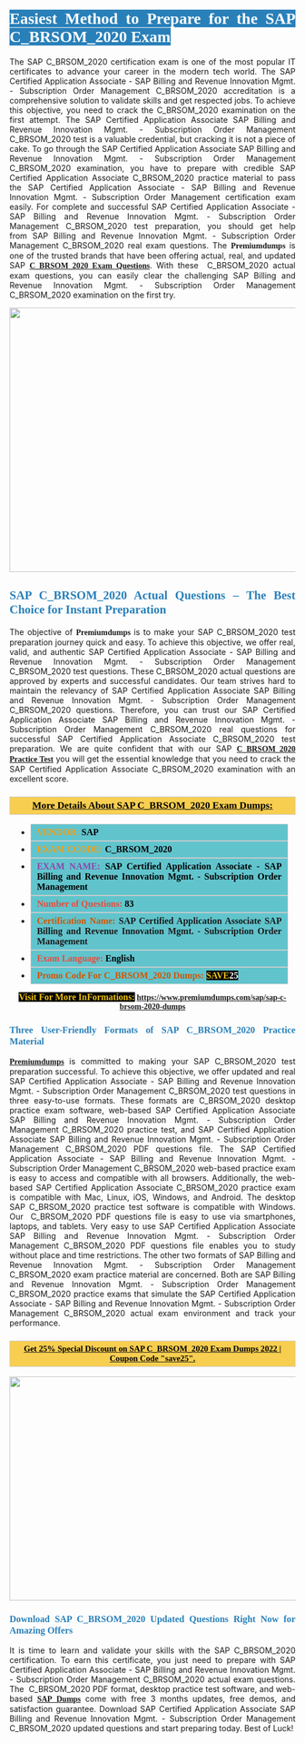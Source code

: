 <h1 style="text-align: justify;"><span style="color:#ffffff;"><span style="font-family:Georgia,serif;"><strong><span style="background-color:#2980b9;">Easiest Method to Prepare for the SAP C_BRSOM_2020 Exam</span></strong></span></span></h1>

<p style="text-align: justify;">The SAP C_BRSOM_2020 certification exam is one of the most popular IT certificates to advance your career in the modern tech world. The SAP Certified Application Associate - SAP Billing and Revenue Innovation Mgmt. - Subscription Order Management C_BRSOM_2020 accreditation is a comprehensive solution to validate skills and get respected jobs. To achieve this objective, you need to crack the C_BRSOM_2020 examination on the first attempt. The SAP Certified Application Associate SAP Billing and Revenue Innovation Mgmt. - Subscription Order Management C_BRSOM_2020 test is a valuable credential, but cracking it is not a piece of cake. To go through the SAP Certified Application Associate SAP Billing and Revenue Innovation Mgmt. - Subscription Order Management C_BRSOM_2020 examination, you have to prepare with credible SAP Certified Application Associate C_BRSOM_2020 practice material to pass the SAP Certified Application Associate - SAP Billing and Revenue Innovation Mgmt. - Subscription Order Management certification exam easily. For complete and successful SAP Certified Application Associate - SAP Billing and Revenue Innovation Mgmt. - Subscription Order Management C_BRSOM_2020 test preparation, you should get help from SAP Billing and Revenue Innovation Mgmt. - Subscription Order Management C_BRSOM_2020 real exam questions. The <span style="font-size:14px;"><span style="font-family:Georgia,serif;"><strong>Premiumdumps</strong></span></span> is one of the trusted brands that have been offering actual, real, and updated SAP <span style="font-family:Georgia,serif;"><strong><a href="https://www.premiumdumps.com/sap/sap-c-brsom-2020-dumps">C_BRSOM_2020 Exam Questions</a></strong></span>. With these  C_BRSOM_2020 actual exam questions, you can easily clear the challenging SAP Billing and Revenue Innovation Mgmt. - Subscription Order Management C_BRSOM_2020 examination on the first try.</p>

<p style="text-align: center;"><a href="https://www.premiumdumps.com/sap/sap-c-brsom-2020-dumps"><img alt="" src="https://i.imgur.com/VJaqCPg.jpeg" style="width: 700px; height: 465px;" /></a></p>

<h2 style="text-align: justify;"><span style="color:#2980b9;"><span style="font-family:Georgia,serif;"><strong>SAP C_BRSOM_2020 Actual Questions – The Best Choice for Instant Preparation</strong></span></span></h2>

<p style="text-align: justify;">The objective of <span style="font-size:14px;"><span style="font-family:Georgia,serif;"><strong>Premiumdumps </strong></span></span>is to make your SAP C_BRSOM_2020 test preparation journey quick and easy. To achieve this objective, we offer real, valid, and authentic SAP Certified Application Associate - SAP Billing and Revenue Innovation Mgmt. - Subscription Order Management C_BRSOM_2020 test questions. These C_BRSOM_2020 actual questions are approved by experts and successful candidates. Our team strives hard to maintain the relevancy of SAP Certified Application Associate SAP Billing and Revenue Innovation Mgmt. - Subscription Order Management C_BRSOM_2020 questions. Therefore, you can trust our SAP Certified Application Associate SAP Billing and Revenue Innovation Mgmt. - Subscription Order Management C_BRSOM_2020 real questions for successful SAP Certified Application Associate C_BRSOM_2020 test preparation. We are quite confident that with our SAP <span style="font-family:Georgia,serif;"><strong><a href="https://www.premiumdumps.com/sap/sap-c-brsom-2020-dumps">C_BRSOM_2020 Practice Test</a></strong></span> you will get the essential knowledge that you need to crack the SAP Certified Application Associate C_BRSOM_2020 examination with an excellent score.</p>

<h3 style="background: #f7ce50; border: 1px solid rgb(204, 204, 204); padding: 5px 10px; text-align: center;"><span style="font-family:Georgia,serif;"><u><u><span style="color:#000000;"><span style="font-size:11pt"><span style="line-height:normal"><b><span style="font-size:13.0pt"><span cambria="">More Details About SAP C_BRSOM_2020 Exam Dumps:</span></span></b></span></span></span></u></u></span></h3>

<ul>
	<li style="margin:0cm 10pt">
	<div style="background:#61c4cd; border: 1px solid rgb(204, 204, 204); padding: 5px 10px; text-align: justify;"><span style="font-family:Georgia,serif;"><span style="font-size:11pt"><span style="line-height:normal"><b><span style="font-size:12.0pt"><span new="" roman="" times=""><span style="color:#f39c12;">VENDOR:</span> <span style="color:#000000;">SAP</span></span></span></b></span></span></span></div>
	</li>
	<li style="margin:0cm 10pt">
	<div style="background: #61c4cd; border: 1px solid rgb(204, 204, 204); padding: 5px 10px; text-align: justify;"><span style="font-family:Georgia,serif;"><span style="font-size:11pt"><span style="line-height:normal"><b><span style="font-size:12.0pt"><span new="" roman="" times=""><span style="color:#f39c12;">EXAM CCODE:</span> <span style="color:#000000;">C_BRSOM_2020</span></span></span></b></span></span></span></div>
	</li>
	<li style="margin:0cm 10pt">
	<div style="background: #61c4cd; border: 1px solid rgb(204, 204, 204); padding: 5px 10px; text-align: justify;"><span style="font-family:Georgia,serif;"><span style="font-size:11pt"><span style="line-height:normal"><b><span style="font-size:12.0pt"><span new="" roman="" times=""><span style="color:#8e44ad;">EXAM NAME:</span> <span style="color:#000000;">SAP Certified Application Associate - SAP Billing and Revenue Innovation Mgmt. - Subscription Order Management</span></span></span></b></span></span></span></div>
	</li>
	<li style="margin:0cm 10pt">
	<div style="background: #61c4cd; border: 1px solid rgb(204, 204, 204); padding: 5px 10px;"><span style="font-family:Georgia,serif;"><span style="font-size:11pt"><span style="line-height:normal"><b><span style="font-size:12.0pt"><span new="" roman="" times=""><span style="color:#e74c3c;">Number of Questions:</span><span style="color:#000000;"><span style="color:#f1c40f;"> </span>83</span></span></span></b></span></span></span></div>
	</li>
	<li style="margin:0cm 10pt">
	<div style="background: #61c4cd; border: 1px solid rgb(204, 204, 204); padding: 5px 10px; text-align: justify;"><span style="font-family:Georgia,serif;"><span style="font-size:11pt"><span style="line-height:normal"><b><span style="font-size:12.0pt"><span new="" roman="" times=""><span style="color:#d35400;">Certification Name:</span> SAP Certified Application Associate SAP Billing and Revenue Innovation Mgmt. - Subscription Order Management</span></span></b></span></span></span></div>
	</li>
	<li style="margin:0cm 10pt">
	<div style="background: #61c4cd; border: 1px solid rgb(204, 204, 204); padding: 5px 10px; text-align: justify;"><span style="font-family:Georgia,serif;"><span style="font-size:11pt"><span style="line-height:normal"><b><span style="font-size:12.0pt"><span new="" roman="" times=""><span style="color:#e74c3c;">Exam Language:</span> <span style="color:#000000;">English</span></span></span></b></span></span></span></div>
	</li>
	<li style="margin:0cm 10pt">
	<div style="background: #61c4cd; border: 1px solid rgb(204, 204, 204); padding: 5px 10px;"><span style="font-family:Georgia,serif;"><span style="font-size:11pt"><span style="line-height:normal"><b><span style="font-size:12.0pt"><span new="" roman="" times=""><span style="color:#d35400;">Promo Code For C_BRSOM_2020 Dumps:</span><span style="color:#f1c40f;"> <span style="background-color:#000000;">SAVE</span></span><span style="color:#ffffff;"><span style="background-color:#000000;">25</span></span></span></span></b></span></span></span></div>
	</li>
</ul>

<p style="text-align: center;"><span style="font-family:Georgia,serif;"><strong><span style="font-size:16px;"><span style="color:#f1c40f;"><span style="background-color:#000000;">Visit For More InFormations:</span></span></span> <a href="https://www.premiumdumps.com/sap/sap-c-brsom-2020-dumps">https://www.premiumdumps.com/sap/sap-c-brsom-2020-dumps</a></strong></span></p>

<h3 style="text-align: justify;"><span style="color:#2980b9;"><span style="font-family:Georgia,serif;"><strong><strong><strong>Three User-Friendly Formats of SAP C_BRSOM_2020 Practice Material </strong></strong></strong></span></span></h3>

<p style="text-align: justify;"><span style="font-size:14px;"><span style="font-family:Georgia,serif;"><strong><a href="https://www.premiumdumps.com/">Premiumdumps</a> </strong></span></span>is committed to making your SAP C_BRSOM_2020 test preparation successful. To achieve this objective, we offer updated and real SAP Certified Application Associate - SAP Billing and Revenue Innovation Mgmt. - Subscription Order Management C_BRSOM_2020 test questions in three easy-to-use formats. These formats are C_BRSOM_2020 desktop practice exam software, web-based SAP Certified Application Associate SAP Billing and Revenue Innovation Mgmt. - Subscription Order Management C_BRSOM_2020 practice test, and SAP Certified Application Associate SAP Billing and Revenue Innovation Mgmt. - Subscription Order Management C_BRSOM_2020 PDF questions file. The SAP Certified Application Associate - SAP Billing and Revenue Innovation Mgmt. - Subscription Order Management C_BRSOM_2020 web-based practice exam is easy to access and compatible with all browsers. Additionally, the web-based SAP Certified Application Associate C_BRSOM_2020 practice exam is compatible with Mac, Linux, iOS, Windows, and Android. The desktop SAP C_BRSOM_2020 practice test software is compatible with Windows. Our  C_BRSOM_2020 PDF questions file is easy to use via smartphones, laptops, and tablets. Very easy to use SAP Certified Application Associate SAP Billing and Revenue Innovation Mgmt. - Subscription Order Management C_BRSOM_2020 PDF questions file enables you to study without place and time restrictions. The other two formats of SAP Billing and Revenue Innovation Mgmt. - Subscription Order Management C_BRSOM_2020 exam practice material are concerned. Both are SAP Billing and Revenue Innovation Mgmt. - Subscription Order Management C_BRSOM_2020 practice exams that simulate the SAP Certified Application Associate - SAP Billing and Revenue Innovation Mgmt. - Subscription Order Management C_BRSOM_2020 actual exam environment and track your performance.</p>

<h3 style="background: rgb(247, 206, 80); border: 1px solid rgb(204, 204, 204); padding: 5px 10px; text-align: center;"><span style="font-family:Georgia,serif;"><u><span style="color:#000000;"><span style="font-size:11pt;"><span style="line-height:normal;"><b><span cambria="">Get 25% Special Discount on SAP C_BRSOM_2020 Exam Dumps 2022 | Coupon Code "save25".</span></b></span></span></span></u></span></h3>

<p style="text-align: center;"><strong><strong><a href="https://www.premiumdumps.com/sap/sap-c-brsom-2020-dumps"><img alt="" src="https://i.imgur.com/2KPb8yb.jpeg" style="width: 700px; height: 394px;" /></a></strong></strong></p>

<h3 style="text-align: justify;"><strong><span style="color:#2980b9;"><span style="font-family:Georgia,serif;"><strong><strong><strong>Download SAP C_BRSOM_2020 Updated Questions Right Now for Amazing Offers</strong></strong></strong></span></span></strong></h3>

<p style="text-align: justify;">It is time to learn and validate your skills with the SAP C_BRSOM_2020 certification. To earn this certificate, you just need to prepare with SAP Certified Application Associate - SAP Billing and Revenue Innovation Mgmt. - Subscription Order Management C_BRSOM_2020 actual exam questions. The  C_BRSOM_2020 PDF format, desktop practice test software, and web-based <span style="font-family:Georgia,serif;"><strong><a href="https://www.premiumdumps.com/sap-exam-dumps">SAP Dumps</a></strong></span> come with free 3 months updates, free demos, and satisfaction guarantee. Download SAP Certified Application Associate SAP Billing and Revenue Innovation Mgmt. - Subscription Order Management C_BRSOM_2020 updated questions and start preparing today. Best of Luck!</p>
